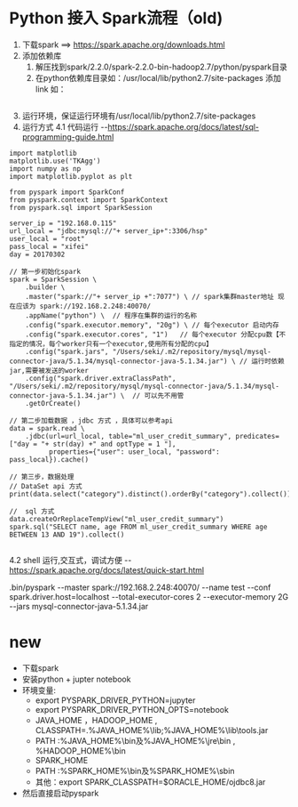 #   Python 接入 Spark流程（old)
1.  下载spark  ==> https://spark.apache.org/downloads.html
2.  添加依赖库
    1.  解压找到spark/2.2.0/spark-2.2.0-bin-hadoop2.7/python/pyspark目录
    2.  在python依赖库目录如：/usr/local/lib/python2.7/site-packages 添加link 如：
```lrwxr-xr-x   1 seki  admin     73  1  6  2017 pyspark -> /Users/seki/work/lib/spark/2.2.0/spark-2.2.0-bin-hadoop2.7/python/pyspark
```
3.  运行环境，保证运行环境有/usr/local/lib/python2.7/site-packages
4.  运行方式
    4.1     代码运行  --https://spark.apache.org/docs/latest/sql-programming-guide.html
```
import matplotlib
matplotlib.use('TKAgg')
import numpy as np
import matplotlib.pyplot as plt

from pyspark import SparkConf   
from pyspark.context import SparkContext
from pyspark.sql import SparkSession

server_ip = "192.168.0.115"
url_local = "jdbc:mysql://"+ server_ip+":3306/hsp"
user_local = "root"
pass_local = "xifei"
day = 20170302

// 第一步初始化spark
spark = SparkSession \
    .builder \
    .master("spark://"+ server_ip +":7077") \ // spark集群master地址 现在应该为 spark://192.168.2.248:40070/
    .appName("python") \  // 程序在集群的运行的名称
    .config("spark.executor.memory", "20g") \ // 每个executor 启动内存
    .config("spark.executor.cores", "1")   // 每个executor 分配cpu数【不指定的情况，每个worker只有一个executor,使用所有分配的cpu】
    .config("spark.jars", "/Users/seki/.m2/repository/mysql/mysql-connector-java/5.1.34/mysql-connector-java-5.1.34.jar") \ // 运行时依赖jar,需要被发送的worker
    .config("spark.driver.extraClassPath", "/Users/seki/.m2/repository/mysql/mysql-connector-java/5.1.34/mysql-connector-java-5.1.34.jar") \  // 可以先不用管
    .getOrCreate()

// 第二步加载数据 ，jdbc 方式 ，具体可以参考api
data = spark.read \
    .jdbc(url=url_local, table="ml_user_credit_summary", predicates=["day = "+ str(day) +" and optType = 1 "],
          properties={"user": user_local, "password": pass_local}).cache()

// 第三步，数据处理
// DataSet api 方式
print(data.select("category").distinct().orderBy("category").collect())

//  sql 方式
data.createOrReplaceTempView("ml_user_credit_summary")
spark.sql("SELECT name, age FROM ml_user_credit_summary WHERE age BETWEEN 13 AND 19").collect()


```


4.2  shell 运行,交互式，调试方便 -- https://spark.apache.org/docs/latest/quick-start.html

.bin/pyspark --master spark://192.168.2.248:40070/ --name test --conf  spark.driver.host=localhost --total-executor-cores 2  --executor-memory 2G  --jars mysql-connector-java-5.1.34.jar

# new
*   下载spark
*   安装python + jupter notebook
*   环境变量:
    *   export PYSPARK_DRIVER_PYTHON=jupyter
    *   export PYSPARK_DRIVER_PYTHON_OPTS=notebook
    *   JAVA_HOME ，HADOOP_HOME ,  CLASSPATH=.%JAVA_HOME%\lib;%JAVA_HOME%\lib\tools.jar
    *   PATH :%JAVA_HOME%\bin及%JAVA_HOME%\jre\bin , %HADOOP_HOME%\bin
    *   SPARK_HOME
    *   PATH :%SPARK_HOME%\bin及%SPARK_HOME%\sbin
    *   其他：export SPARK_CLASSPATH=$ORACLE_HOME/ojdbc8.jar
*   然后直接启动pyspark